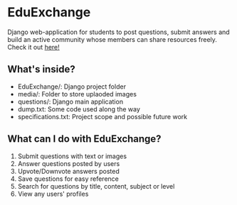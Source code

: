 # EduExchange

Django web-application for students to post questions, submit answers and build an active community whose members can share resources freely. Check it out [here!](https://eduexchange-aq.herokuapp.com/)

## What's inside?

- EduExchange/: Django project folder 
- media/: Folder to store uplaoded images
- questions/: Django main application
- dump.txt: Some code used along the way 
- specifications.txt: Project scope and possible future work

## What can I do with EduExchange?
1. Submit questions with text or images
2. Answer questions posted by users
3. Upvote/Downvote answers posted
4. Save questions for easy reference
5. Search for questions by title, content, subject or level
6. View any users' profiles
